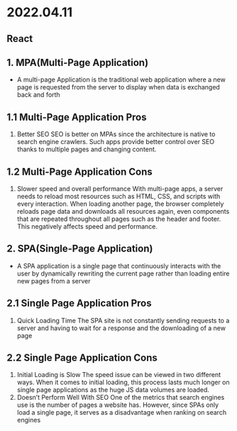 # 2022.04.11

## React

## 1. MPA(Multi-Page Application)

- A multi-page Application is the traditional web application where a new page is requested from the server to display when data is exchanged back and forth

## 1.1 Multi-Page Application Pros

1. Better SEO
   SEO is better on MPAs since the architecture is native to search engine crawlers. Such apps provide better control over SEO thanks to multiple pages and changing content.

## 1.2 Multi-Page Application Cons

1. Slower speed and overall performance
   With multi-page apps, a server needs to reload most resources such as HTML, CSS, and scripts with every interaction. When loading another page, the browser completely reloads page data and downloads all resources again, even components that are repeated throughout all pages such as the header and footer. This negatively affects speed and performance.

## 2. SPA(Single-Page Application)

- A SPA application is a single page that continuously interacts with the user by dynamically rewriting the current page rather than loading entire new pages from a server

## 2.1 Single Page Application Pros

1. Quick Loading Time
   The SPA site is not constantly sending requests to a server and having to wait for a response and the downloading of a new page

## 2.2 Single Page Application Cons

1. Initial Loading is Slow
   The speed issue can be viewed in two different ways. When it comes to initial loading, this process lasts much longer on single page applications as the huge JS data volumes are loaded.
2. Doesn’t Perform Well With SEO
   One of the metrics that search engines use is the number of pages a website has. However, since SPAs only load a single page, it serves as a disadvantage when ranking on search engines
